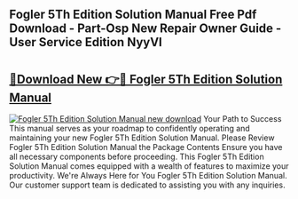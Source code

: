 ## Fogler 5Th Edition Solution Manual Free Pdf Download - Part-Osp New Repair Owner Guide - User Service Edition NyyVI

# <h2><a href="http://bc23453.oget.top/?id=Fogler+5Th+Edition+Solution+Manual">🔗Download New 👉🔴 Fogler 5Th Edition Solution Manual</a></h2>

[![Fogler 5Th Edition Solution Manual new download](https://i.imgur.com/5g1atiW.png)](http://bc23453.oget.top/?id=Fogler+5Th+Edition+Solution+Manual)
Your Path to Success This manual serves as your roadmap to confidently operating and maintaining your new Fogler 5Th Edition Solution Manual. Please Review Fogler 5Th Edition Solution Manual the Package Contents Ensure you have all necessary components before proceeding. This Fogler 5Th Edition Solution Manual comes equipped with a wealth of features to maximize your productivity. We're Always Here for You Fogler 5Th Edition Solution Manual. Our customer support team is dedicated to assisting you with any inquiries.

